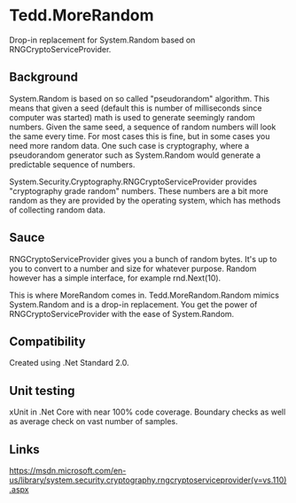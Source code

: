 # Tedd.MoreRandom
Drop-in replacement for System.Random based on RNGCryptoServiceProvider.

## Background
System.Random is based on so called "pseudorandom" algorithm. This means that given a seed (default this is number of milliseconds since computer was started) math is used to generate seemingly random numbers. Given the same seed, a sequence of random numbers will look the same every time. For most cases this is fine, but in some cases you need more random data. One such case is cryptography, where a pseudorandom generator such as System.Random would generate a predictable sequence of numbers.

System.Security.Cryptography.RNGCryptoServiceProvider provides "cryptography grade random" numbers. These numbers are a bit more random as they are provided by the operating system, which has methods of collecting random data.

## Sauce
RNGCryptoServiceProvider gives you a bunch of random bytes. It's up to you to convert to a number and size for whatever purpose. Random however has a simple interface, for example rnd.Next(10).

This is where MoreRandom comes in. Tedd.MoreRandom.Random mimics System.Random and is a drop-in replacement. You get the power of RNGCryptoServiceProvider with the ease of System.Random.

## Compatibility
Created using .Net Standard 2.0.

## Unit testing
xUnit in .Net Core with near 100% code coverage. Boundary checks as well as average check on vast number of samples.

## Links
https://msdn.microsoft.com/en-us/library/system.security.cryptography.rngcryptoserviceprovider(v=vs.110).aspx